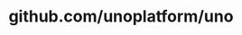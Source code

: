 ---
layout: post
title: github.com/unoplatform/uno
categories: link
tags: [انگلیسی, برنامه‌نویسی]
---